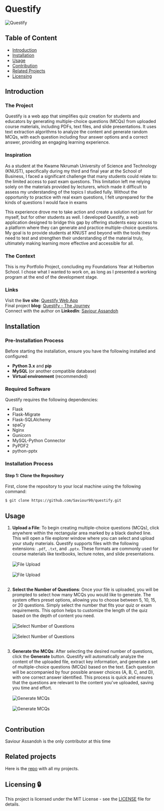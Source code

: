 # Questify
![Questify](static/images/file7.png)

## Table of Content
- [Introduction](#introduction)
- [Installation](#installation)
- [Usage](#usage)
- [Contribution](#contribution)
- [Related Projects](#related-projects)
- [Licensing](#licensing)

## Introduction
 ### The Project
 Questify is a web app that simplifies quiz creation for students and educators by generating multiple-choice questions (MCQs) from uploaded course materials, including PDFs, text files, and slide presentations. It uses text extraction algorithms to analyze the content and generate random MCQs, with each question including four answer options and a correct answer, providing an engaging learning experience.
 <br />
 ### Inspiration
As a student at the Kwame Nkrumah University of Science and Technology (KNUST), specifically during my third and final year at the School of Business, I faced a significant challenge that many students could relate to: the limited access to past exam questions. This limitation left me relying solely on the materials provided by lecturers, which made it difficult to assess my understanding of the topics I studied fully. Without the opportunity to practice with real exam questions, I felt unprepared for the kinds of questions I would face in exams

This experience drove me to take action and create a solution not just for myself, but for other students as well. I developed Questify, a web application designed to bridge this gap by offering students easy access to a platform where they can generate and practice multiple-choice questions. My goal is to provide students at KNUST and beyond with the tools they need to test and strengthen their understanding of the material truly, ultimately making learning more effective and accessible for all.
<br />
 ### The Context
This is my Portfolio Project, concluding my Foundations Year at Holberton School. I chose what I wanted to work on, as long as I presented a working program at the end of the development stage.
<br />
### Links
Visit the **live site**: [Questify Web App](https://questify.saviourdela.tech/)
<br />
Final project **blog**: [Questify - The Journey](#)
<br />
Connect with the author on **LinkedIn**: [Saviour Assandoh](https://www.linkedin.com/in/saviour-assandoh/)
<br />
## Installation

### Pre-Installation Process

Before starting the installation, ensure you have the following installed and configured:

- **Python 3.x** and **pip**
- **MySQL** (or another compatible database)
- **Virtual environment** (recommended)

### Required Software

Questify requires the following dependencies:

- Flask
- Flask-Migrate
- Flask-SQLAlchemy
- spaCy
- Nginx
- Gunicorn
- MySQL-Python Connector
- PyPDF2
- python-pptx

### Installation Process

#### Step 1: Clone the Repository

First, clone the repository to your local machine using the following command:

```bash
$ git clone https://github.com/Saviour99/questify.git
```

## Usage
1. **Upload a File**:
   To begin creating multiple-choice questions (MCQs), click anywhere within the rectangular area marked by a black dashed line. This will open a file explorer window where you can select and upload your study materials. Questify supports files with the following extensions: `.pdf`, `.txt`, and `.pptx`. These formats are commonly used for course materials like textbooks, lecture notes, and slide presentations.
   <br />
   <br />
   ![File Upload](static/images/file2.png)
   <br />
   <br />
   ![File Upload](static/images/file1.png)
   <br />
   <br />

3. **Select the Number of Questions**:
   Once your file is uploaded, you will be prompted to select how many MCQs you would like to generate. The system offers preset options, allowing you to choose between 5, 10, 15, or 20 questions. Simply select the number that fits your quiz or exam requirements. This option helps to customize the length of the quiz based on the depth of content you need.
   <br />
   <br />
   ![Select Number of Questions](static/images/file3.png)
   <br />
   <br />
   ![Select Number of Questions](static/images/file4.png)
   <br />
   <br />

5. **Generate the MCQs**:
   After selecting the desired number of questions, click the **Generate** button. Questify will automatically analyze the content of the uploaded file, extract key information, and generate a set of multiple-choice questions (MCQs) based on the text. Each question will be accompanied by four possible answer choices (A, B, C, and D), with one correct answer identified. This process is quick and ensures that the questions are relevant to the content you've uploaded, saving you time and effort.
   <br />
   <br />
   ![Generate MCQs](static/images/file5.png)
   <br />
   <br />
   ![Generate MCQs](static/images/file6.png)
   <br />
   <br />
## Contribution
Saviour Assandoh is the only contributor at this time

## Related projects
Here is the [repo](https://github.com/Saviour99/) with all my projects.

## Licensing 🔒
This project is licensed under the MIT License - see the [LICENSE](LICENSE) file for details.

